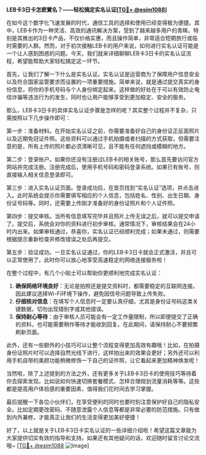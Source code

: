 **LEB卡3日卡怎麽實名？——轻松搞定实名认证[[TG💪+ @esim1088](https://t.me/s/esim1088)]**

在如今这个数字化飞速发展的时代，通信工具的选择和使用已经变得极为便捷。其中，LEB卡作为一种灵活、高效的通讯解决方案，受到了越来越多用户的青睐。特别是其推出的3日卡产品，不仅价格实惠，而且操作简单，非常适合短期旅行或临时需要的人群。然而，对于初次接触LEB卡的用户来说，如何进行实名认证可能是一个让人感到困惑的问题。今天，我们就来详细聊聊LEB卡3日卡的实名认证流程，希望能帮助大家轻松搞定这一环节。

首先，让我们了解一下什么是实名认证。实名认证是运营商为了保障用户信息安全以及符合国家监管要求而设置的一项重要措施。简单来说，就是通过提交真实的身份信息，将你的手机号码与个人身份绑定起来。这样做的好处在于可以有效防止电信诈骗等违法行为的发生，同时也让用户能够享受到更加稳定、安全的服务。

那么，LEB卡3日卡的具体实名认证步骤是怎样的呢？其实整个过程并不复杂，只需按照以下几步操作即可：

第一步：准备材料。在开始实名认证之前，你需要准备好自己的身份证正反面照片以及近期免冠证件照。这些资料可以通过手机拍摄或者扫描的方式获取，但需要注意的是，所有上传的照片都必须清晰可见，且不能有任何遮挡或模糊的地方。

第二步：登录账户。如果你还没有注册过LEB卡的相关账号，那么首先要访问官方网站并完成注册。注册完成后，使用手机号码和密码登录系统。如果已有账号，则直接输入相关信息登录即可。

第三步：进入实名认证页面。登录成功后，在首页找到“实名认证”选项，并点击进入。此时系统会提示你需要填写相应的个人信息，包括姓名、性别、出生日期、身份证号码等。同时，还需要上传刚才准备好的身份证照片和个人证件照。

第四步：提交审核。当所有信息填写完毕并且照片上传无误之后，就可以提交申请了。提交后，系统会对你的资料进行初步审核。通常情况下，审核结果会在24小时内出来。如果审核通过，恭喜你，实名认证已经顺利完成；如果未通过，则需要根据提示重新检查并修改错误之处后再提交。

第五步：验证成功。一旦实名认证通过，你的LEB卡3日卡就会正式激活，并且可以正常使用了。此时你可以放心地享受高速稳定的网络连接服务啦！

在整个过程中，有几个小贴士可以帮助你更顺利地完成实名认证：

1. **确保网络环境良好**：无论是拍照还是提交资料时，都需要稳定的互联网连接。因此建议选择Wi-Fi环境下操作，避免因信号问题导致上传失败。
2. **仔细核对信息**：在填写个人信息时一定要认真仔细，尤其是身份证号码这类关键数据，切勿出现错别字或其他错误。
3. **保持耐心等待**：由于审核人员可能会有一定工作量限制，所以即便提交了正确的资料，也可能需要稍作等待才能收到回复。在此期间，请保持耐心不要频繁刷新页面。

此外，还有一些额外的小技巧可以让整个流程变得更加高效有趣哦！比如，在拍摄身份证照片时可以选择自然光线下进行，这样拍出来的效果会更好；另外还可以利用手机自带的美颜功能稍微修饰一下自己的证件照，让它看起来更加精神焕发呢！

当然啦，除了上述提到的方法之外，还有更多关于LEB卡3日卡的使用技巧等待着你去探索发现。比如说如何快速切换套餐模式、怎样合理规划流量消耗等等。这些都是提高用户体验感的重要因素，值得我们花时间去学习掌握。

最后提醒一下各位小伙伴们，在享受便利的同时也要时刻注意保护好自己的隐私安全。比如定期更改密码、不随意泄露个人信息等都是非常必要的防范措施。只有做到内外兼修，才能真正让我们的生活变得更加美好便捷！

好了，以上就是关于LEB卡3日卡实名认证的一些详细介绍啦！希望这篇文章能为大家提供切实有效的指导和支持。如果还有其他疑问的话，欢迎随时留言讨论交流哦~ [[TG💪+ @esim1088](https://t.me/s/esim1088) ![Image](https://i.postimg.cc/4NQfJmqS/Snipaste-2025-05-13-00-14-12.png)]